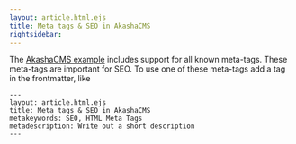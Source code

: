 ```yaml
---
layout: article.html.ejs
title: Meta tags & SEO in AkashaCMS 
rightsidebar:
---
```


The [AkashaCMS example](https://github.com/robogeek/akashacms-example) includes support for all known meta-tags.  These meta-tags are important for SEO.  To use one of these meta-tags add a tag in the frontmatter, like

    ---
    layout: article.html.ejs
    title: Meta tags & SEO in AkashaCMS
    metakeywords: SEO, HTML Meta Tags
    metadescription: Write out a short description
    ---